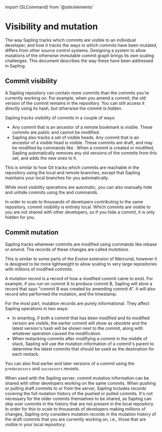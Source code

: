 import {SLCommand} from '@site/elements'

# Visibility and mutation

The way Sapling tracks which commits are visible to an individual developer, and how it tracks the ways in which commits have been mutated, differs from other source control systems.  Designing a system to allow mutations of the otherwise immutable commit graph brings its own scaling challenges.  This document describes the way these have been addressed in Sapling.

## Commit visibility

A Sapling repository can contain more commits than the commits you're currently working on.  For example, when you amend a commit, the old version of the commit remains in the repository.  You can still access it directly using its hash, but otherwise the commit is *hidden*.

Sapling tracks visibility of commits in a couple of ways:

* Any commit that is an ancestor of a remote bookmark is visible.  These commits are public and cannot be modified.
* Sapling also tracks a set of visible heads.  Any commit that is an ancestor of a visible head is visible.  These commits are draft, and may be modified by commands like <SLCommand name="amend" />.  When a commit is created or modified, Sapling automatically removes any old versions of the commits from this set, and adds the new ones to it.

This is similar to how Git tracks which commits are reachable in the repository using the local and remote branches, except that Sapling maintains your local branches for you automatically.

While most visibility operations are automatic, you can also manually hide and unhide commits using the <SLCommand name="hide" /> and <SLCommand name="unhide" /> commands.

In order to scale to thousands of developers contributing to the same repository, commit visibility is entirely local.  Which commits are visible to you are not shared with other developers, so if you hide a commit, it is only hidden for you.

## Commit mutation

Sapling tracks whenever commits are modified using commands like rebase or amend.  The records of these changes are called *mutations*.

This is similar to some parts of the *Evolve* extension of Mercurial, however it is designed to be more lightweight to allow scaling to very large repositories with millions of modified commits.

A mutation record is a record of how a modified commit came to exist.  For example, if you run <SLCommand name="amend" /> on commit A to produce commit B, Sapling will store a record that says "commit B was created by amending commit A".  It will also record who performed the mutation, and the timestamp.

For the most part, mutation records are purely informational.  They affect Sapling operations in two ways:

* In smartlog, if both a commit that has been modified and its modified version are visible, the earlier commit will show as *obsolete* and the latest version's hash will be shown next to the commit, along with whatever operation caused the modification.
* When restacking commits after modifying a commit in the middle of stack, Sapling will use the mutation information of a commit's parent to determine the latest commits that should be used as the destination for each restack.

You can also find earlier and later versions of a commit using the `predecessors` and `successors` revsets.

When used with the Sapling server, commit mutation information can be shared with other developers working on the same commits. When pushing or pulling draft commits to or from the server, Sapling includes records covering the full mutation history of the pushed or pulled commits.  It's not necessary for the older commits themselves to be shared, as Sapling can skip over commits in the history that are not present in the local repository.  In order for this to scale to thousands of developers making millions of changes, Sapling only considers mutation records in the mutation history of the draft commits that you are currently working on, i.e., those that are visible in your local repository.
